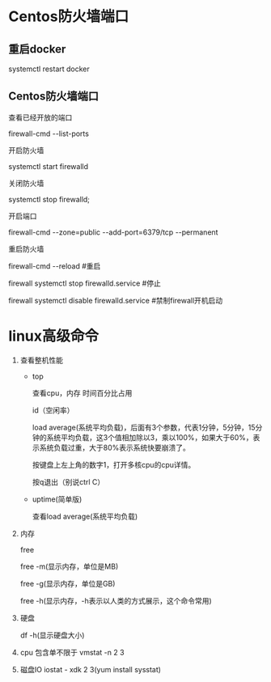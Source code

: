 # Centos防火墙端口

## 重启docker

systemctl restart docker

## Centos防火墙端口

查看已经开放的端口

firewall-cmd --list-ports

开启防火墙

systemctl start firewalld

关闭防火墙

systemctl stop firewalld;

开启端口

firewall-cmd --zone=public --add-port=6379/tcp --permanent

重启防火墙

firewall-cmd --reload  #重启

firewall systemctl stop firewalld.service  #停止

firewall systemctl disable firewalld.service   #禁制firewall开机启动

# linux高级命令

1. 查看整机性能

   - top

     查看cpu，内存  时间百分比占用

     id（空闲率）

     load average(系统平均负载)，后面有3个参数，代表1分钟，5分钟，15分钟的系统平均负载，这3个值相加除以3，乘以100%，如果大于60%，表示系统负载过重，大于80%表示系统快要崩溃了。

     按键盘上左上角的数字1，打开多核cpu的cpu详情。

     按q退出（别说ctrl C）

   - uptime(简单版)

     查看load average(系统平均负载)

2. 内存

   free

   free -m(显示内存，单位是MB)

   free -g(显示内存，单位是GB)

   free -h(显示内存，-h表示以人类的方式展示，这个命令常用)

3. 硬盘

    df -h(显示硬盘大小)

4. cpu 包含单不限于 vmstat -n 2 3

5. 磁盘IO iostat - xdk 2 3(yum install sysstat)

